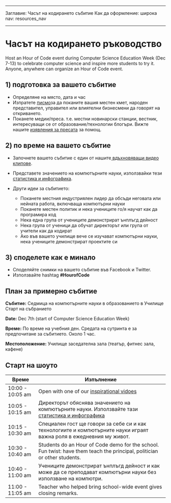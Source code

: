 * * *

Заглавие: Часът на кодирането събитие Как да оформление: широка nav: resources_nav

* * *

# Часът на кодирането ръководство

Host an Hour of Code event during Computer Science Education Week (Dec 7-13) to celebrate computer science and inspire more students to try it. Anyone, anywhere can organize an Hour of Code event.

## 1) подготовка за вашето събитие

  * Определяне на място, дата и час
  * Изпратете [ писмо](<%= hoc_uri('https://docs.google.com/a/code.org/document/d/1eP41sKW7y0qq_JvkRIgZK8dWYICaGRZ4CCDETXa78wY/edit') %>)за да поканите вашия местен кмет, народен представител, управител или влиятелни бизнесмени да говорят на откриването.
  * Поканете медии/преса. т.е. местни новинарски станции, вестник, интересуващи се от образование/технологии блогъри. Вижте нашите [изявления за пресата](<%= hoc_uri('/resources/press-kit') %>) за помощ.

## 2) по време на вашето събитие

  * Започнете вашето събитие с един от нашите[ вдъхновяващи видео клипове](<%= hoc_uri('/resources#videos') %>).
  * Представете значението на компютърните науки, използвайки тези [статистика и инфографика](<%= hoc_uri('/resources/stats') %>).   
      
    
  * Други идеи за събитието: 
      * Поканете местния индустриялен лидер да обсъди неговата или нейната работа, включваща компютърни науки
      * Поканете местен политик и нека учениците го/я научат как да програмира код
      * Нека една група от учениците демонстрират ънплъгд дейност
      * Нека група от ученици да обучат директорът или група от учители как да кодират
      * Ако във вашето училище вече се изучават компютърни науки, нека учениците демонстрират проектите си

## 3) споделете как е минало

  * Споделяйте снимки на вашето събитие във Facebook и Twitter. 
  * Използвайте hashtag **#HourofCode**

## План за примерно събитие

**Събитие:** Седмица на компютърните науки в образованието в Училище Старт на събранието

**Date:** Dec 7th (start of Computer Science Education Week)

**Време:** По време на учебния ден. Средата на сутринта е за предпочитане за събитието. Около 1 час.

**Местоположение:** Училище заседателна зала (театър, фитнес зала, кафене)   
  


## Старт на шоуто

| Време            | Изпълнение                                                                                                               |
| ---------------- | ------------------------------------------------------------------------------------------------------------------------ |
| 10:00 - 10:05 am | Open with one of our [inspirational vidoes](http://hourofcode.com/us/resources#videos)                                   |
| 10:05 - 10:15 am | Директорът обяснява значението на компютърните науки. Използвайте тази [ статистика и инфографика](/resources/stats)     |
| 10:15 - 10:30 am | Специален гост ще говори за себе си и как технологиите и компютърните науки играят важна роля в ежедневния му живот.     |
| 10:30 - 10:40 am | Students do an Hour of Code demo for the school. Fun twist: have them teach the principal, politician or other students. |
| 10:40 - 11:00 am | Учениците демонстрират ънплъгд дейност и как може да се преподават компютърни науки без използване на компютри.          |
| 11:00 - 11:05 am | Teacher who helped bring school-wide event gives closing remarks.                                                        |
